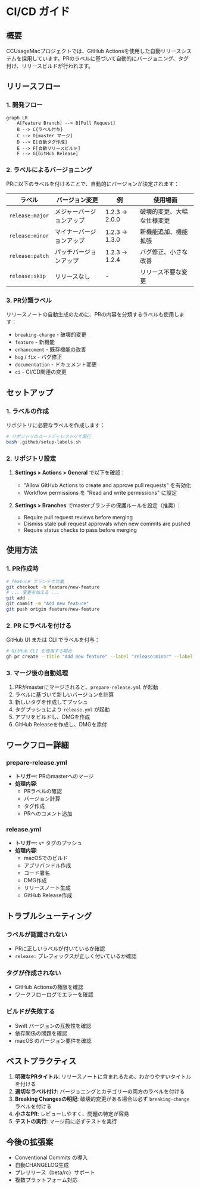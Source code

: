 # CI/CD ガイド

## 概要

CCUsageMacプロジェクトでは、GitHub Actionsを使用した自動リリースシステムを採用しています。PRのラベルに基づいて自動的にバージョニング、タグ付け、リリースビルドが行われます。

## リリースフロー

### 1. 開発フロー

```mermaid
graph LR
    A[Feature Branch] --> B[Pull Request]
    B --> C{ラベル付与}
    C --> D[master マージ]
    D --> E[自動タグ作成]
    E --> F[自動リリースビルド]
    F --> G[GitHub Release]
```

### 2. ラベルによるバージョニング

PRに以下のラベルを付けることで、自動的にバージョンが決定されます：

| ラベル | バージョン変更 | 例 | 使用場面 |
|--------|--------------|-----|----------|
| `release:major` | メジャーバージョンアップ | 1.2.3 → 2.0.0 | 破壊的変更、大幅な仕様変更 |
| `release:minor` | マイナーバージョンアップ | 1.2.3 → 1.3.0 | 新機能追加、機能拡張 |
| `release:patch` | パッチバージョンアップ | 1.2.3 → 1.2.4 | バグ修正、小さな改善 |
| `release:skip` | リリースなし | - | リリース不要な変更 |

### 3. PR分類ラベル

リリースノートの自動生成のために、PRの内容を分類するラベルも使用します：

- `breaking-change` - 破壊的変更
- `feature` - 新機能
- `enhancement` - 既存機能の改善
- `bug` / `fix` - バグ修正
- `documentation` - ドキュメント変更
- `ci` - CI/CD関連の変更

## セットアップ

### 1. ラベルの作成

リポジトリに必要なラベルを作成します：

```bash
# リポジトリのルートディレクトリで実行
bash .github/setup-labels.sh
```

### 2. リポジトリ設定

1. **Settings > Actions > General** で以下を確認：
   - "Allow GitHub Actions to create and approve pull requests" を有効化
   - Workflow permissions を "Read and write permissions" に設定

2. **Settings > Branches** でmasterブランチの保護ルールを設定（推奨）：
   - Require pull request reviews before merging
   - Dismiss stale pull request approvals when new commits are pushed
   - Require status checks to pass before merging

## 使用方法

### 1. PR作成時

```bash
# feature ブランチで作業
git checkout -b feature/new-feature
# ... 変更を加える ...
git add .
git commit -m "Add new feature"
git push origin feature/new-feature
```

### 2. PR にラベルを付ける

GitHub UI または CLI でラベルを付与：

```bash
# GitHub CLI を使用する場合
gh pr create --title "Add new feature" --label "release:minor" --label "feature"
```

### 3. マージ後の自動処理

1. PRがmasterにマージされると、`prepare-release.yml` が起動
2. ラベルに基づいて新しいバージョンを計算
3. 新しいタグを作成してプッシュ
4. タグプッシュにより `release.yml` が起動
5. アプリをビルドし、DMGを作成
6. GitHub Releaseを作成し、DMGを添付

## ワークフロー詳細

### prepare-release.yml

- **トリガー**: PRのmasterへのマージ
- **処理内容**:
  - PRラベルの確認
  - バージョン計算
  - タグ作成
  - PRへのコメント追加

### release.yml

- **トリガー**: `v*` タグのプッシュ
- **処理内容**:
  - macOSでのビルド
  - アプリバンドル作成
  - コード署名
  - DMG作成
  - リリースノート生成
  - GitHub Release作成

## トラブルシューティング

### ラベルが認識されない

- PRに正しいラベルが付いているか確認
- `release:` プレフィックスが正しく付いているか確認

### タグが作成されない

- GitHub Actionsの権限を確認
- ワークフローログでエラーを確認

### ビルドが失敗する

- Swift バージョンの互換性を確認
- 依存関係の問題を確認
- macOS のバージョン要件を確認

## ベストプラクティス

1. **明確なPRタイトル**: リリースノートに含まれるため、わかりやすいタイトルを付ける
2. **適切なラベル付け**: バージョニングとカテゴリーの両方のラベルを付ける
3. **Breaking Changesの明記**: 破壊的変更がある場合は必ず `breaking-change` ラベルを付ける
4. **小さなPR**: レビューしやすく、問題の特定が容易
5. **テストの実行**: マージ前に必ずテストを実行

## 今後の拡張案

- Conventional Commits の導入
- 自動CHANGELOG生成
- プレリリース（beta/rc）サポート
- 複数プラットフォーム対応